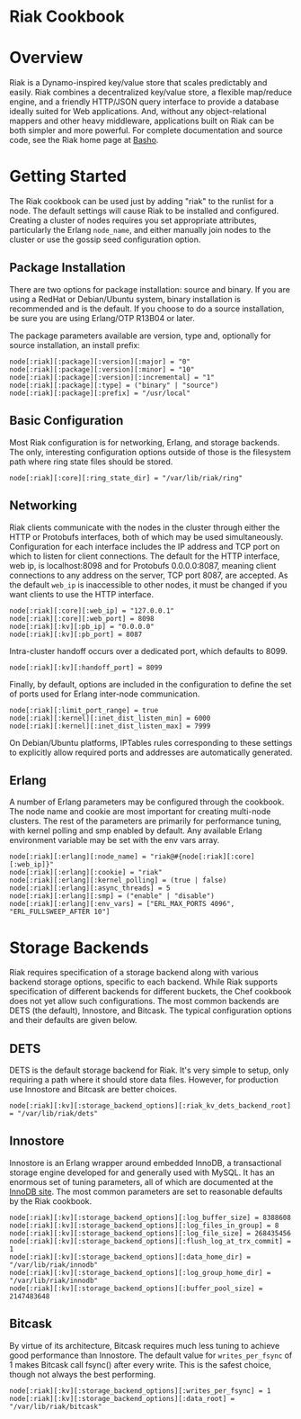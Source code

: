 Riak Cookbook
=============

Overview
========

Riak is a Dynamo-inspired key/value store that scales predictably and easily.  Riak combines a decentralized key/value store, a flexible map/reduce engine, and a friendly HTTP/JSON query interface to provide a database ideally suited for Web applications. And, without any object-relational mappers and other heavy middleware, applications built on Riak can be both simpler and more powerful.  For complete documentation and source code, see the Riak home page at [Basho][1].


Getting Started
===============

The Riak cookbook can be used just by adding "riak" to the runlist for a node.  The default settings will cause Riak to be installed and configured.  Creating a cluster of nodes requires you set appropriate attributes, particularly the Erlang `node_name`, and either manually join nodes to the cluster or use the gossip seed configuration option.


Package Installation
--------------------

There are two options for package installation: source and binary.  If you are using a RedHat or Debian/Ubuntu system, binary installation is recommended and is the default.  If you choose to do a source installation, be sure you are using Erlang/OTP R13B04 or later.

The package parameters available are version, type and, optionally for source installation, an install prefix:

	node[:riak][:package][:version][:major] = "0"
	node[:riak][:package][:version][:minor] = "10"
	node[:riak][:package][:version][:incremental] = "1"
	node[:riak][:package][:type] = ("binary" | "source")
	node[:riak][:package][:prefix] = "/usr/local"


Basic Configuration
-------------------

Most Riak configuration is for networking, Erlang, and storage backends.  The only, interesting configuration options outside of those is the filesystem path where ring state files should be stored.

	node[:riak][:core][:ring_state_dir] = "/var/lib/riak/ring"


Networking
----------

Riak clients communicate with the nodes in the cluster through either the HTTP or Protobufs interfaces, both of which may be used simultaneously.  Configuration for each interface includes the IP address and TCP port on which to listen for client connections.  The default for the HTTP interface, web ip, is localhost:8098 and for Protobufs 0.0.0.0:8087, meaning client connections to any address on the server, TCP port 8087, are accepted.  As the default `web_ip` is inaccessible to other nodes, it must be changed if you want clients to use the HTTP interface.

	node[:riak][:core][:web_ip] = "127.0.0.1"
	node[:riak][:core][:web_port] = 8098
	node[:riak][:kv][:pb_ip] = "0.0.0.0"
	node[:riak][:kv][:pb_port] = 8087

Intra-cluster handoff occurs over a dedicated port, which defaults to 8099.

	node[:riak][:kv][:handoff_port] = 8099

Finally, by default, options are included in the configuration to define the set of ports used for Erlang inter-node communication.  

	node[:riak][:limit_port_range] = true
	node[:riak][:kernel][:inet_dist_listen_min] = 6000
	node[:riak][:kernel][:inet_dist_listen_max] = 7999

On Debian/Ubuntu platforms, IPTables rules corresponding to these settings to explicitly allow required ports and addresses are automatically generated.


Erlang
------

A number of Erlang parameters may be configured through the cookbook.  The node name and cookie are most important for creating multi-node clusters.  The rest of the parameters are primarily for performance tuning, with kernel polling and smp enabled by default.  Any available Erlang environment variable may be set with the env vars array. 

	node[:riak][:erlang][:node_name] = "riak@#{node[:riak][:core][:web_ip]}"
	node[:riak][:erlang][:cookie] = "riak"
	node[:riak][:erlang][:kernel_polling] = (true | false)
	node[:riak][:erlang][:async_threads] = 5
	node[:riak][:erlang][:smp] = ("enable" | "disable")
	node[:riak][:erlang][:env_vars] = ["ERL_MAX_PORTS 4096", "ERL_FULLSWEEP_AFTER 10"]


Storage Backends
================

Riak requires specification of a storage backend along with various backend storage options, specific to each backend.  While Riak supports specification of different backends for different buckets, the Chef cookbook does not yet allow such configurations.  The most common backends are DETS (the default), Innostore, and Bitcask.  The typical configuration options and their defaults are given below.


DETS
----

DETS is the default storage backend for Riak.  It's very simple to setup, only requiring a path where it should store data files.  However, for production use Innostore and Bitcask are better choices.

	node[:riak][:kv][:storage_backend_options][:riak_kv_dets_backend_root] = "/var/lib/riak/dets"


Innostore
---------

Innostore is an Erlang wrapper around embedded InnoDB, a transactional storage engine developed for and generally used with MySQL.  It has an enormous set of tuning parameters, all of which are documented at the [InnoDB site][2].  The most common parameters are set to reasonable defaults by the Riak cookbook.

	node[:riak][:kv][:storage_backend_options][:log_buffer_size] = 8388608
	node[:riak][:kv][:storage_backend_options][:log_files_in_group] = 8
	node[:riak][:kv][:storage_backend_options][:log_file_size] = 268435456
	node[:riak][:kv][:storage_backend_options][:flush_log_at_trx_commit] = 1
	node[:riak][:kv][:storage_backend_options][:data_home_dir] = "/var/lib/riak/innodb"
	node[:riak][:kv][:storage_backend_options][:log_group_home_dir] = "/var/lib/riak/innodb"
	node[:riak][:kv][:storage_backend_options][:buffer_pool_size] = 2147483648


Bitcask
-------

By virtue of its architecture, Bitcask requires much less tuning to achieve good performance than Innostore.  The default value for `writes_per_fsync` of 1 makes Bitcask call fsync() after every write.  This is the safest choice, though not always the best performing.

	node[:riak][:kv][:storage_backend_options][:writes_per_fsync] = 1
	node[:riak][:kv][:storage_backend_options][:data_root] = "/var/lib/riak/bitcask"  


[1]: http://basho.com/
[2]: http://www.innodb.com/doc/embedded_innodb-1.0/#config-vars
